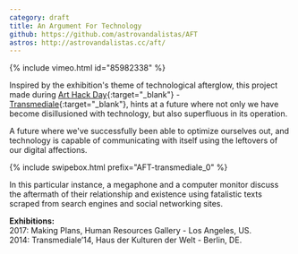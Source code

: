 ```yaml
---
category: draft
title: An Argument For Technology
github: https://github.com/astrovandalistas/AFT
astros: http://astrovandalistas.cc/aft/
---
```

{% include vimeo.html id="85982338" %}

Inspired by the exhibition's theme of technological afterglow, this project made during [Art Hack Day](http://www.arthackday.net/events/afterglow){:target="_blank"} - [Transmediale](http://www.transmediale.de/){:target="_blank"}, hints at a future where not only we have become disillusioned with technology, but also superfluous in its operation.

A future where we've successfully been able to optimize ourselves out, and technology is capable of communicating with itself using the leftovers of our digital affections.

{% include swipebox.html prefix="AFT-transmediale_0" %}

In this particular instance, a megaphone and a computer monitor discuss the aftermath of their relationship and existence using fatalistic texts scraped from search engines and social networking sites.

**Exhibitions:**  
2017: Making Plans, Human Resources Gallery - Los Angeles, US.  
2014: Transmediale’14, Haus der Kulturen der Welt - Berlin, DE.
